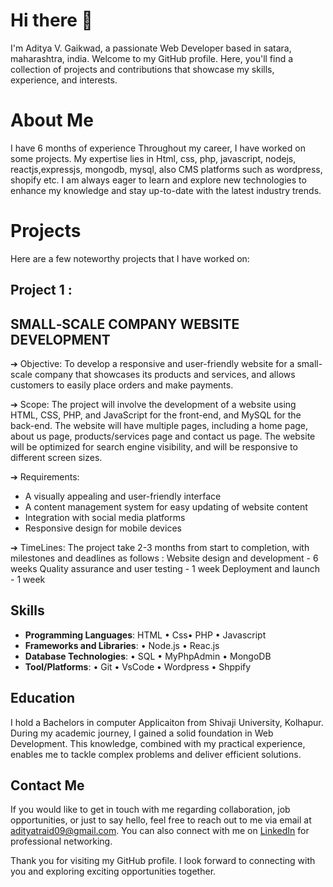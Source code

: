 # Hi there 👋

<!--
**AdityaGaikwad09/AdityaGaikwad09** is a ✨ _special_ ✨ repository because its `README.md` (this file) appears on your GitHub profile.

Here are some ideas to get you started:

- 🔭 I’m currently working on ...
- 🌱 I’m currently learning ...
- 👯 I’m looking to collaborate on ...
- 🤔 I’m looking for help with ...
- 💬 Ask me about ...
- 📫 How to reach me: ...
- 😄 Pronouns: ...
- ⚡ Fun fact: ...
-->


I'm Aditya V. Gaikwad, a passionate Web Developer based in satara, maharashtra, india. Welcome to my GitHub profile. Here, you'll find a collection of projects and contributions that showcase my skills, experience, and interests.

# About Me

I have 6 months of experience  Throughout my career, I have worked on some projects. My expertise lies in Html, css, php, javascript, nodejs, reactjs,expressjs, mongodb, mysql, also CMS platforms such as wordpress, shopify etc. I am always eager to learn and explore new technologies to enhance my knowledge and stay up-to-date with the latest industry trends.

# Projects

Here are a few noteworthy projects that I have worked on:

## Project 1 : 
## SMALL‑SCALE COMPANY WEBSITE DEVELOPMENT

➔ Objective: To develop a responsive and user-friendly website for a small-scale
company that showcases its products and services, and allows customers to easily
place orders and make payments.

➔ Scope: The project will involve the development of a website using HTML, CSS,
PHP, and JavaScript for the front-end, and MySQL for the back-end. The website
will have multiple pages, including a home page, about us page, products/services
page and contact us page. The website will be optimized for search engine
visibility, and will be responsive to different screen sizes.

➔ Requirements:
- A visually appealing and user-friendly interface
- A content management system for easy updating of website content
- Integration with social media platforms
- Responsive design for mobile devices

➔ TimeLines:
The project take 2-3 months from start to completion, with milestones and
deadlines as follows :
Website design and development - 6 weeks
Quality assurance and user testing - 1 week
Deployment and launch - 1 week

## Skills

- **Programming Languages**:  HTML • Css• PHP • Javascript 
- **Frameworks and Libraries**: • Node.js • Reac.js
- **Database Technologies**: • SQL • MyPhpAdmin • MongoDB
- **Tool/Platforms**: • Git • VsCode • Wordpress • Shppify

## Education

I hold a Bachelors in computer Applicaiton from Shivaji University, Kolhapur. During  my academic journey, I gained a solid foundation in Web Development. This knowledge, combined with my practical experience, enables me to tackle complex problems and deliver efficient solutions.

## Contact Me

If you would like to get in touch with me regarding collaboration, job opportunities, or just to say hello, feel free to reach out to me via email at adityatraid09@gmail.com. You can also connect with me on [LinkedIn](https://www.linkedin.com/in/aditya-gaikwad-ag) for professional networking.

Thank you for visiting my GitHub profile. I look forward to connecting with you and exploring exciting opportunities together.
